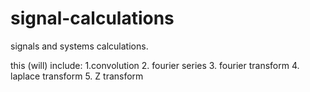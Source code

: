 # signal-calculations
signals and systems calculations.

this (will) include:
	1.convolution
	2. fourier series
	3. fourier transform
	4. laplace transform
	5. Z transform
